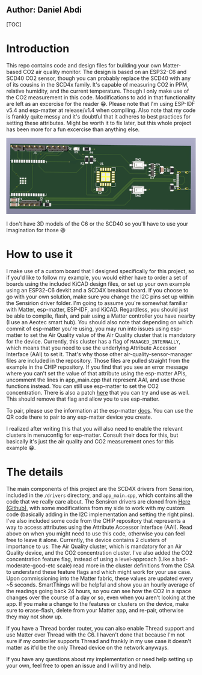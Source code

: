 ## Author: Daniel Abdi
[TOC]

# Introduction

This repo contains code and design files for building your own Matter-based CO2 air quality monitor. The design is based on an ESP32-C6 and SCD40 CO2 sensor, though you can probably replace the SCD40 with any of its cousins in the SCD4x family. It's capable of measuring CO2 in PPM, relative humidity, and the current temperature. Though I only make use of the CO2 measurement in this code. Modifications to add in that functionality are left as an excercise for the reader 😁.  Please note that I'm using ESP-IDF v5.4 and esp-matter at release/v1.4 when compiling. Also note that my code is frankly quite messy and it's doubtful that it adheres to best practices for setting these attributes. Might be worth it to fix later, but this whole project has been more for a fun excercise than anything else. 

![PCB design, no 3D models for my main components unfortunately](assets/PCB.png)

I don't have 3D models of the C6 or the SCD40 so you'll have to use your imagination for those 😆

# How to use it

I make use of a custom board that I designed specifically for this project, so if you'd like to follow my example, you would either have to order a set of boards using the included KiCAD design files, or set up your own example using an ESP32-C6 devkit and a SCD4X breakout board. If you choose to go with your own solution, make sure you change the I2C pins set up within the Sensirion driver folder. I'm going to assume you're somewhat familiar with Matter, esp-matter, ESP-IDF, and KiCAD. Regardless, you should just be able to compile, flash, and pair using a Matter controller you have nearby (I use an Aeotec smart hub). You should also note that depending on which commit of esp-matter you're using, you may run into issues using esp-matter to set the Air Quality value of the Air Quality cluster that is mandatory for the device. Currently, this cluster has a flag of `MANAGED_INTERNALLY`, which means that you need to use the underlying Attribute Accessor Interface (AAI) to set it. That's why those other air-quality-sensor-manager files are included in the repository. Those files are pulled straight from the example in the CHIP repository. If you find that you see an error message where you can't set the value of that attribute using the esp-matter APIs, uncomment the lines in app_main.cpp that represent AAI, and use those functions instead. You can still use esp-matter to set the CO2 concentration. There is also a patch [here](https://github.com/espressif/esp-matter/issues/1548) that you can try and use as well. This should remove that flag and allow you to use esp-matter. 

To pair, please use the information at the esp-matter [docs](https://docs.espressif.com/projects/esp-matter/en/latest/esp32/developing.html#building-a-color-temperature-lightbulb). You can use the QR code there to pair to any esp-matter device you create.

I realized after writing this that you will also need to enable the relevant clusters in menuconfig for esp-matter. Consult their docs for this, but basically it's just the air quality and CO2 measurement ones for this example 😁. 

# The details

The main components of this project are the SCD4X drivers from Sensirion, included in the `/drivers` directory, and `app_main.cpp`, which contains all the code that we really care about. The Sensiron drivers are cloned from  [Here (Github)](https://github.com/Sensirion/embedded-i2c-scd4x/tree/master), with some modifications from my side to work with my custom code (basically adding in the I2C implementation and setting the right pins). I've also included some code from the CHIP repository that represents a way to access attributes using the Attribute Accessor Interface (AAI). Read above on when you might need to use this code, otherwise you can feel free to leave it alone. Currently, the device contains 2 clusters of importance to us: The Air Quality cluster, which is mandatory for an Air Quality device, and the CO2 concentration cluster. I've also added the CO2 concentration feature flag, instead of using a level-approach (Like a bad-moderate-good-etc scale) read more in the cluster definitions from the CSA to understand these feature flags and which might work for your use case. Upon commissioning into the Matter fabric, these values are updated every ~5 seconds. SmartThings will be helpful and show you an hourly average of the readings going back 24 hours, so you can see how the CO2 in a space changes over the course of a day or so, even when you aren't looking at the app. If you make a change to the features or clusters on the device, make sure to erase-flash, delete from your Matter app, and re-pair, otherwise they may not show up. 

If you have a Thread border router, you can also enable Thread support and use Matter over Thread with the C6. I haven't done that because I'm not sure if my controller supports Thread and frankly in my use case it doesn't matter as it'd be the only Thread device on the network anyways. 

If you have any questions about my implementation or need help setting up your own, feel free to open an issue and I will try and help.